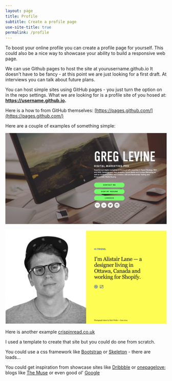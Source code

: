 ```yaml
---
layout: page
title: Profile
subtitle: Create a profile page
use-site-title: true
permalink: /profile
---
```

To boost your online profile you can create a profile page for yourself. This could also be a nice way to showcase your ability to build a responsive web page.

We can use Github pages to host the site at yourusername.github.io
It doesn't have to be fancy - at this point we are just looking for a first draft. At interviews you can talk about future plans.

You can host simple sites using GitHub pages - you just turn the option on in the repo settings. What we are looking for is a profile site of you hosed at:
**https://username.github.io.**

Here is a how to from GitHub themselves:
[https://pages.github.com/](https://pages.github.com/)

Here are a couple of examples of something simple:

![](/img/example1.png)

![](/img/example2.png)


Here is another example
[crispinread.co.uk](https://crispinread.co.uk/)

I used a template to create that site but you could do one from scratch.

You could use a css framework like [Bootstrap](https://getbootstrap.com/) or [Skeleton](http://getskeleton.com/) - there are loads...

You could get inspiration from showcase sites like [Dribbble](https://dribbble.com/) or [onepagelove](https://onepagelove.com/gallery/personal); blogs like [The Muse](https://www.themuse.com/advice/our-24-favorite-onepage-personal-websites-will-inspire-you-to-make-your-own) or even good ol' [Google](https://www.google.com/search?q=simple+one+page+personal+site&rlz=1C5CHFA_enGB802GB802&source=lnms&tbm=isch&sa=X&ved=0ahUKEwiFnIqduqfgAhVKZ1AKHeMNBywQ_AUIDigB&biw=1440&bih=820)
